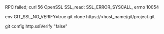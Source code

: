 RPC failed; curl 56 OpenSSL SSL_read: SSL_ERROR_SYSCALL, errno 10054



env GIT_SSL_NO_VERIFY=true git clone https://<host_name/git/project.git



git config http.sslVerify "false"